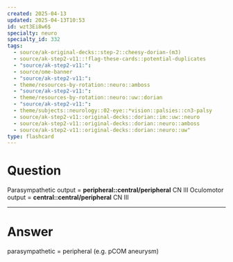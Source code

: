 ```yaml
---
created: 2025-04-13
updated: 2025-04-13T10:53
id: wzt3Ei8w6$
specialty: neuro
specialty_id: 332
tags:
  - source/ak-original-decks::step-2::cheesy-dorian-(m3)
  - source/ak-step2-v11::!flag-these-cards::potential-duplicates
  - "source/ak-step2-v11:": 
  - source/ome-banner
  - "source/ak-step2-v11:": 
  - theme/resources-by-rotation::neuro::amboss
  - "source/ak-step2-v11:": 
  - theme/resources-by-rotation::neuro::uw::dorian
  - "source/ak-step2-v11:": 
  - theme/subjects::neurology::02-eye::*vision::palsies::cn3-palsy
  - source/ak-step2-v11::original-decks::dorian::im::uw::neuro
  - source/ak-step2-v11::original-decks::dorian::neuro::amboss
  - source/ak-step2-v11::original-decks::dorian::neuro::uw"
type: flashcard
---
```


# Question
Parasympathetic output = **peripheral::central/peripheral** CN III Oculomotor output = **central::central/peripheral** CN III

---

# Answer
parasympathetic = peripheral (e.g. pCOM aneurysm)